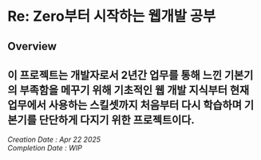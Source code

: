 # Re: Zero부터 시작하는 웹개발 공부
## Overview
이 프로젝트는 개발자로서 2년간 업무를 통해 느낀 기본기의 부족함을 메꾸기 위해 기초적인 웹 개발 지식부터 현재 업무에서 사용하는 스킬셋까지 처음부터 다시 학습하며 기본기를 단단하게 다지기 위한 프로젝트이다.
---
*Creation Date : Apr 22 2025* <br>
*Completion Date : WIP*
